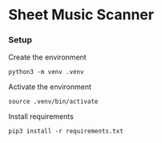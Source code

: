 # Sheet Music Scanner

### Setup

Create the environment

`python3 -m venv .venv`

Activate the environment

`source .venv/bin/activate`

Install requirements

`pip3 install -r requirements.txt`
